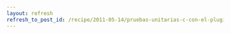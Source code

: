 ```yaml
---
layout: refresh
refresh_to_post_id: /recipe/2011-05-14/pruebas-unitarias-c-con-el-plugin-cxxtest-de-atheist
---
```

